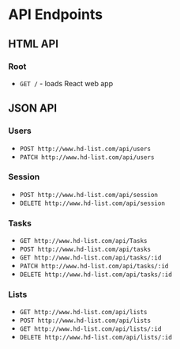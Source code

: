 # API Endpoints

## HTML API

### Root

- `GET /` - loads React web app

## JSON API

### Users

- `POST http://www.hd-list.com/api/users`
- `PATCH http://www.hd-list.com/api/users`

### Session

- `POST http://www.hd-list.com/api/session`
- `DELETE http://www.hd-list.com/api/session`

### Tasks

- `GET http://www.hd-list.com/api/Tasks`
- `POST http://www.hd-list.com/api/tasks`
- `GET http://www.hd-list.com/api/tasks/:id`
- `PATCH http://www.hd-list.com/api/tasks/:id`
- `DELETE http://www.hd-list.com/api/tasks/:id`

### Lists

- `GET http://www.hd-list.com/api/lists`
- `POST http://www.hd-list.com/api/lists`
- `GET http://www.hd-list.com/api/lists/:id`
- `DELETE http://www.hd-list.com/api/lists/:id`

